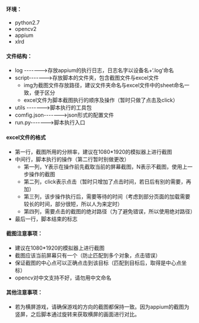 #### 环境：
+ python2.7
+ opencv2
+ appium
+ xlrd

#### 文件结构：
+ log   ------->存放appium的执行日志，日志名字以设备名+‘.log’命名
+ script------->存放脚本的文件夹，包含截图文件与excel文件
    + img为截图文件存放路径，建议文件夹命名与excel文件中的sheet命名一致，便于区分
    + excel文件为脚本截图执行的顺序及操作（暂时只做了点击及click）
+ utils ------->脚本执行的工具包
+ comfig.json------->json形式的配置文件
+ run.py------->脚本执行入口

#### excel文件的格式
+ 第一行，截图所用的分辨率，建议在1080*1920的模拟器上进行截图
+ 中间行，脚本执行的操作（第二行暂时别做更改）
    + 第一列，Y表示在操作前先截取当前的屏幕截图，N表示不截图，使用上一步操作的截图
    + 第二列，click表示点击（暂时只增加了点击时间，若日后有别的需要，再加）
    + 第三列，该步操作执行后，需要等待的时间（考虑到部分页面的加载需要较长的时间，部分很短，所以人为来定时）
    + 第四列，需要点击的截图的绝对路径（为了避免错误，所以使用绝对路径）
+ 最后一行，脚本结束的标志

#### 截图注意事项：
+ 建议在1080*1920的模拟器上进行截图
+ 截图应该当前屏幕只有一个（防止匹配到多个对象，点击错误）
+ 保证截图的中心点可以正确点击到该目标（匹配到目标后，取得是中心点坐标）
+ opencv对中文支持不好，请勿用中文命名

#### 其他注意事项：
+ 若为横屏游戏，请确保游戏的方向的截图都保持一致。因为appium的截图为竖屏，之后脚本通过旋转来获取横屏的画面进行对比。



